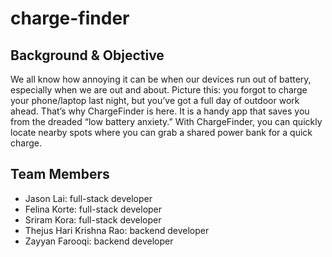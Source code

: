 # charge-finder

## Background & Objective
We all know how annoying it can be when our devices run out of battery, especially when we are out and about. Picture this: you forgot to charge your phone/laptop last night, but you’ve got a full day of outdoor work ahead. That’s why ChargeFinder is here. It is a handy app that saves you from the dreaded “low battery anxiety.” With ChargeFinder, you can quickly locate nearby spots where you can grab a shared power bank for a quick charge.

## Team Members
- Jason Lai: full-stack developer
- Felina Korte: full-stack developer
- Sriram Kora: full-stack developer
- Thejus Hari Krishna Rao: backend developer
- Zayyan Farooqi: backend developer